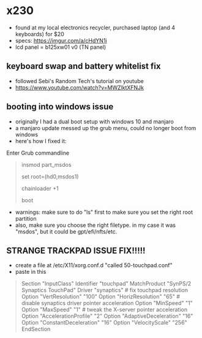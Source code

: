 # x230
* found at my local electronics recycler, purchased laptop (and 4 keyboards) for $20
* specs: https://imgur.com/a/cHdYN1i
* lcd panel = b125xw01 v0 (TN panel)

## keyboard swap and battery whitelist fix
* followed Sebi's Random Tech's tutorial on youtube
* https://www.youtube.com/watch?v=MWZlktXFNJk

## booting into windows issue
* originally I had a dual boot setup with windows 10 and manjaro
* a manjaro update messed up the grub menu, could no longer boot from windows
* here's how I fixed it:

Enter Grub commandline
> insmod part_msdos
> 
> set root=(hd0,msdos1)
> 
> chainloader +1
> 
> boot

* warnings: make sure to do "ls" first to make sure you set the right root partition
* also, make sure you choose the right filetype. in my case it was "msdos", but it could be gpt/efi/nfts/etc.

## STRANGE TRACKPAD ISSUE FIX!!!!!
* create a file at /etc/X11/xorg.conf.d "called 50-touchpad.conf"
* paste in this
> Section "InputClass"
>        Identifier "touchpad"
>        MatchProduct "SynPS/2 Synaptics TouchPad"
>        Driver "synaptics"
>        # fix touchpad resolution
>        Option "VertResolution" "100"
>        Option "HorizResolution" "65"
>        # disable synaptics driver pointer acceleration
>        Option "MinSpeed" "1"
>        Option "MaxSpeed" "1"
>        # tweak the X-server pointer acceleration
>        Option "AccelerationProfile" "2"
>        Option "AdaptiveDeceleration" "16"
>        Option "ConstantDeceleration" "16"
>        Option "VelocityScale" "256"
> EndSection
